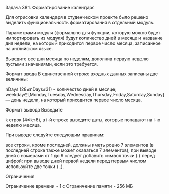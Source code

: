 Задача 381. Форматирование календаря

Для отрисовки календаря в студенческом проекте было решено выделить функциональность форматирования в отдельный модуль.

Параметрами модуля (формально для функции, которую можно будет импортировать из модуля) будут количество дней в месяце и название дня недели, на который приходится первое число месяца, записанное на английском языке.

Выведите все дни месяца по неделям, дополнив первую неделю пустыми значениями, если это требуется.

Формат ввода
В единственной строке входных данных записаны две величины:

nDays (28≤nDays≤31) - количество дней в месяце;
weekday∈[Monday,Tuesday,Wednesday,Thursday,Friday,Saturday,Sunday] — день недели, на который приходится первое число месяца.

Формат вывода
Выведите 

k строк (4≤k≤6), в i-й строке выведите даты, которые попадают на i-ю неделю месяца.

При выводе следуйте следующим правилам:

все строки, кроме последней, должны иметь ровно 7 элементов (в последней строке также может оказаться 7 элементов);
при выводе дней с номерами от 1 до 9 следует добавить символ точки (.) перед цифрой;
при выводе дней первой недели перед первым числом используйте две точки (..).

Ограничения

Ограничение времени - 1 с
Ограничение памяти - 256 МБ

